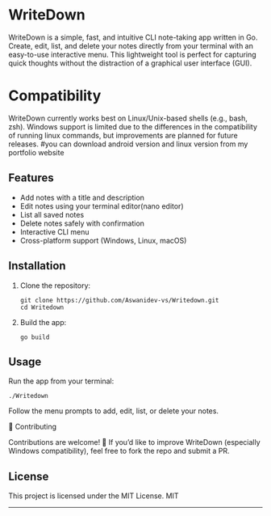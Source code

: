 # WriteDown

WriteDown is a simple, fast, and intuitive CLI note-taking app written in Go. Create, edit, list, and delete your notes directly from your terminal with an easy-to-use interactive menu. This lightweight tool is perfect for capturing quick thoughts without the distraction of a graphical user interface (GUI).

# Compatibility

WriteDown currently works best on Linux/Unix-based shells (e.g., bash, zsh). Windows support is limited due to the differences in the compatibility of running linux commands, but improvements are planned for future releases.
#you can download android version and linux version from my portfolio website 
## Features

- Add notes with a title and description
- Edit notes using your terminal editor(nano editor)
- List all saved notes
- Delete notes safely with confirmation
- Interactive CLI menu
- Cross-platform support (Windows, Linux, macOS)

## Installation

1. Clone the repository:
   ```
   git clone https://github.com/Aswanidev-vs/Writedown.git
   cd Writedown
   ```

2. Build the app:
   ```
   go build
   ```

## Usage

Run the app from your terminal:
```
./Writedown
```

Follow the menu prompts to add, edit, list, or delete your notes.

🤝 Contributing

Contributions are welcome! 🎉
If you’d like to improve WriteDown (especially Windows compatibility), feel free to fork the repo and submit a PR.

## License

This project is licensed under the MIT License.
MIT

---
